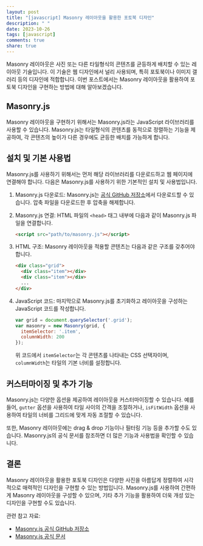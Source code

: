 ```yaml
---
layout: post
title: "[javascript] Masonry 레이아웃을 활용한 포토북 디자인"
description: " "
date: 2023-10-26
tags: [javascript]
comments: true
share: true
---
```


Masonry 레이아웃은 사진 또는 다른 타일형식의 콘텐츠를 균등하게 배치할 수 있는 레이아웃 기술입니다. 이 기술은 웹 디자인에서 널리 사용되며, 특히 포토북이나 이미지 갤러리 등의 디자인에 적합합니다. 이번 포스트에서는 Masonry 레이아웃을 활용하여 포토북 디자인을 구현하는 방법에 대해 알아보겠습니다.

## Masonry.js
Masonry 레이아웃을 구현하기 위해서는 Masonry.js라는 JavaScript 라이브러리를 사용할 수 있습니다. Masonry.js는 타일형식의 콘텐츠를 동적으로 정렬하는 기능을 제공하여, 각 콘텐츠의 높이가 다른 경우에도 균등한 배치를 가능하게 합니다.

## 설치 및 기본 사용법
Masonry.js를 사용하기 위해서는 먼저 해당 라이브러리를 다운로드하고 웹 페이지에 연결해야 합니다. 다음은 Masonry.js를 사용하기 위한 기본적인 설치 및 사용법입니다.

1. Masonry.js 다운로드:
   Masonry.js는 [공식 GitHub 저장소](https://github.com/desandro/masonry)에서 다운로드할 수 있습니다. 압축 파일을 다운로드한 후 압축을 해제합니다.

2. Masonry.js 연결:
   HTML 파일의 `<head>` 태그 내부에 다음과 같이 Masonry.js 파일을 연결합니다.

   ```html
   <script src="path/to/masonry.js"></script>
   ```

3. HTML 구조:
   Masonry 레이아웃을 적용할 콘텐츠는 다음과 같은 구조를 갖추어야 합니다.

   ```html
   <div class="grid">
     <div class="item"></div>
     <div class="item"></div>
     ...
   </div>
   ```

4. JavaScript 코드:
   마지막으로 Masonry.js를 초기화하고 레이아웃을 구성하는 JavaScript 코드를 작성합니다.

   ```javascript
   var grid = document.querySelector('.grid');
   var masonry = new Masonry(grid, {
     itemSelector: '.item',
     columnWidth: 200
   });
   ```

   위 코드에서 `itemSelector`는 각 콘텐츠를 나타내는 CSS 선택자이며, `columnWidth`는 타일의 기본 너비를 설정합니다.

## 커스터마이징 및 추가 기능
Masonry.js는 다양한 옵션을 제공하여 레이아웃을 커스터마이징할 수 있습니다. 예를 들어, `gutter` 옵션을 사용하여 타일 사이의 간격을 조절하거나, `isFitWidth` 옵션을 사용하여 타일의 너비를 그리드에 맞게 자동 조절할 수 있습니다.

또한, Masonry 레이아웃에는 drag & drop 기능이나 필터링 기능 등을 추가할 수도 있습니다. Masonry.js의 공식 문서를 참조하면 더 많은 기능과 사용법을 확인할 수 있습니다.

## 결론
Masonry 레이아웃을 활용한 포토북 디자인은 다양한 사진을 아름답게 정렬하여 시각적으로 매력적인 디자인을 구현할 수 있는 방법입니다. Masonry.js를 사용하여 간편하게 Masonry 레이아웃을 구성할 수 있으며, 기타 추가 기능을 활용하여 더욱 개성 있는 디자인을 구현할 수도 있습니다. 

관련 참고 자료:
- [Masonry.js 공식 GitHub 저장소](https://github.com/desandro/masonry)
- [Masonry.js 공식 문서](https://masonry.desandro.com/)